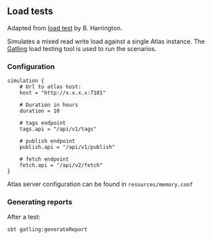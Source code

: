 ## Load tests

Adapted from [load test](https://github.com/brharrington/atlas-load-test) by B. Harrington.

Simulates a mixed read write load against a single Atlas instance.  The
[Gatling](http://gatling.io/documentation/) load testing tool is used to run
the scenarios.

### Configuration

```
simulation {
    # Url to atlas host:
    host = "http://x.x.x.x:7101"

    # Duration in hours
    duration = 10

    # tags endpoint
    tags.api = "/api/v1/tags"

    # publish endpoint
    publish.api = "/api/v1/publish"

    # fetch endpoint
    fetch.api = "/api/v2/fetch"
}
```

Atlas server configuration can be found in `resources/memory.conf`

### Generating reports

After a test:

    sbt gatling:generateReport
